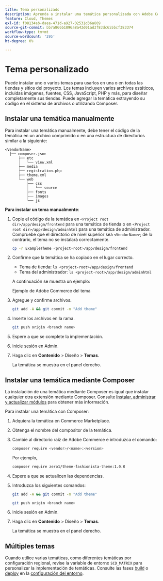 ```yaml
---
title: Tema personalizado
description: Aprenda a instalar una temática personalizada con Adobe Commerce en la infraestructura en la nube.
feature: Cloud, Themes
exl-id: f08134ab-daea-471d-a927-02531d36a809
source-git-commit: bb7a866b1896a8a43d01ad3f83dc655bcf383374
workflow-type: tm+mt
source-wordcount: '295'
ht-degree: 0%

---
```


# Tema personalizado

Puede instalar uno o varios temas para usarlos en una o en todas las tiendas y sitios del proyecto. Los temas incluyen varios archivos estáticos, incluidas imágenes, fuentes, CSS, JavaScript, PHP y más, para diseñar completamente sus tiendas. Puede agregar la temática extrayendo su código en el sistema de archivos o utilizando Composer.

## Instalar una temática manualmente

Para instalar una temática manualmente, debe tener el código de la temática en un archivo comprimido o en una estructura de directorios similar a la siguiente:

```text
<VendorName>
  ├── composer.json
      ├── etc
      │   └── view.xml
      ├── media
      ├── registration.php
      ├── theme.xml
      └── web
          ├── css
          │   └── source
          ├── fonts
          ├── images
          └── js
```

**Para instalar un tema manualmente**:

1. Copie el código de la temática en `<Project root dir>/app/design/frontend` para una temática de tienda o en `<Project root dir>/app/design/adminhtml` para una temática de administrador. Compruebe que el directorio de nivel superior sea `<VendorName>`; de lo contrario, el tema no se instalará correctamente.

   ```bash
   cp -r ExampleTheme <project-root>/app/design/frontend
   ```

1. Confirme que la temática se ha copiado en el lugar correcto.

   * Tema de tienda: `ls <project-root>/app/design/frontend`
   * Tema del administrador: `ls <project-root>/app/design/adminhtml`

   A continuación se muestra un ejemplo:

   Ejemplo de Adobe Commerce del tema

1. Agregue y confirme archivos.

   ```bash
   git add -A && git commit -m "Add theme"
   ```

1. Inserte los archivos en la rama.

   ```bash
   git push origin <branch name>
   ```

1. Espere a que se complete la implementación.
1. Inicie sesión en Admin.
1. Haga clic en **Contenido** > Diseño > **Temas**.

   La temática se muestra en el panel derecho.

## Instalar una temática mediante Composer

La instalación de una temática mediante Composer es igual que instalar cualquier otra extensión mediante Composer. Consulte [Instalar, administrar y actualizar módulos](extensions.md) para obtener más información.

Para instalar una temática con Composer:

1. Adquiera la temática en Commerce Marketplace.
1. Obtenga el nombre del compositor de la temática.
1. Cambie al directorio raíz de Adobe Commerce e introduzca el comando:

   ```bash
   composer require <vendor>/<name>:<version>
   ```

   Por ejemplo,

   ```bash
   composer require zero1/theme-fashionista-theme:1.0.0
   ```

1. Espere a que se actualicen las dependencias.
1. Introduzca los siguientes comandos:

   ```bash
   git add -A && git commit -m "Add theme"
   ```

   ```bash
   git push origin <branch name>
   ```

1. Inicie sesión en Admin.
1. Haga clic en **Contenido** > Diseño > **Temas**.

   La temática se muestra en el panel derecho.

## Múltiples temas

Cuando utilice varias temáticas, como diferentes temáticas por configuración regional, revise la variable de entorno `SCD_MATRIX` para personalizar la implementación de temáticas. Consulte las fases [build](../environment/variables-build.md#scd_matrix) o [deploy](../environment/variables-deploy.md#scd_matrix) en la [configuración del entorno](../environment/configure-env-yaml.md).
